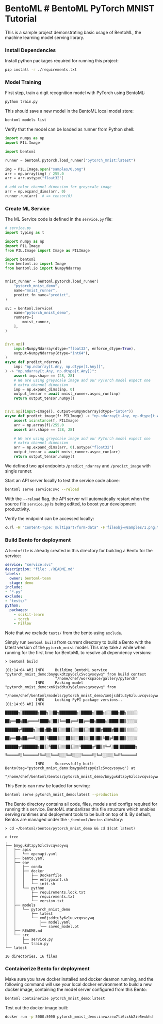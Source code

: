 # BentoML # BentoML PyTorch MNIST Tutorial

This is a sample project demonstrating basic usage of BentoML, the machine learning model serving library.

### Install Dependencies

Install python packages required for running this project:
```bash
pip install -r ./requirements.txt
```

### Model Training

First step, train a digit recognition model with PyTorch using BentoML:

```bash
python train.py
```

This should save a new model in the BentoML local model store:

```bash
bentoml models list
```

Verify that the model can be loaded as runner from Python shell:

```python
import numpy as np
import PIL.Image

import bentoml

runner = bentoml.pytorch.load_runner("pytorch_mnist:latest")

img = PIL.Image.open("samples/0.png")
arr = np.array(img) / 255.0
arr = arr.astype("float32")

# add color channel dimension for greyscale image
arr = np.expand_dims(arr, 0)
runner.run(arr)  # => tensor(0)
```

### Create ML Service

The ML Service code is defined in the `service.py` file:

```python
# service.py
import typing as t

import numpy as np
import PIL.Image
from PIL.Image import Image as PILImage

import bentoml
from bentoml.io import Image
from bentoml.io import NumpyNdarray


mnist_runner = bentoml.pytorch.load_runner(
    "pytorch_mnist_demo",
    name="mnist_runner",
    predict_fn_name="predict",
)

svc = bentoml.Service(
    name="pytorch_mnist_demo",
    runners=[
        mnist_runner,
    ],
)


@svc.api(
    input=NumpyNdarray(dtype="float32", enforce_dtype=True),
    output=NumpyNdarray(dtype="int64"),
)
async def predict_ndarray(
    inp: "np.ndarray[t.Any, np.dtype[t.Any]]",
) -> "np.ndarray[t.Any, np.dtype[t.Any]]":
    assert inp.shape == (28, 28)
    # We are using greyscale image and our PyTorch model expect one
    # extra channel dimension
    inp = np.expand_dims(inp, 0)
    output_tensor = await mnist_runner.async_run(inp)
    return output_tensor.numpy()


@svc.api(input=Image(), output=NumpyNdarray(dtype="int64"))
async def predict_image(f: PILImage) -> "np.ndarray[t.Any, np.dtype[t.Any]]":
    assert isinstance(f, PILImage)
    arr = np.array(f)/255.0
    assert arr.shape == (28, 28)

    # We are using greyscale image and our PyTorch model expect one
    # extra channel dimension
    arr = np.expand_dims(arr, 0).astype("float32")
    output_tensor = await mnist_runner.async_run(arr)
    return output_tensor.numpy()
```

We defined two api endpoints `/predict_ndarray` and `/predict_image` with single runner.

Start an API server locally to test the service code above:

```bash
bentoml serve service:svc --reload
```

With the `--reload` flag, the API server will automatically restart when the source
file `service.py` is being edited, to boost your development productivity.


Verify the endpoint can be accessed locally:
```bash
curl -H "Content-Type: multipart/form-data" -F'fileobj=@samples/1.png;type=image/png' http://127.0.0.1:5000/predict_image
```


### Build Bento for deployment

A `bentofile` is already created in this directory for building a
Bento for the service:

```yaml
service: "service:svc"
description: "file: ./README.md"
labels:
  owner: bentoml-team
  stage: demo
include:
- "*.py"
exclude:
- "tests/"
python:
  packages:
    - scikit-learn
    - torch
    - Pillow
```

Note that we exclude `tests/` from the bento using `exclude`.

Simply run `bentoml build` from current directory to build a Bento with the latest
version of the `pytorch_mnist` model. This may take a while when running for the first
time for BentoML to resolve all dependency versions:

```
> bentoml build

[01:14:04 AM] INFO     Building BentoML service "pytorch_mnist_demo:bmygukdtzpy6zlc5vcqvsoywq" from build context      
                       "/home/chef/workspace/gallery/pytorch"                                                         
              INFO     Packing model "pytorch_mnist_demo:xm6jsddtu3y6zluuvcqvsoywq" from                               
                       "/home/chef/bentoml/models/pytorch_mnist_demo/xm6jsddtu3y6zluuvcqvsoywq"                       
              INFO     Locking PyPI package versions..                                                                 
[01:14:05 AM] INFO                                                                                                     
                       ██████╗░███████╗███╗░░██╗████████╗░█████╗░███╗░░░███╗██╗░░░░░                                   
                       ██╔══██╗██╔════╝████╗░██║╚══██╔══╝██╔══██╗████╗░████║██║░░░░░                                   
                       ██████╦╝█████╗░░██╔██╗██║░░░██║░░░██║░░██║██╔████╔██║██║░░░░░                                   
                       ██╔══██╗██╔══╝░░██║╚████║░░░██║░░░██║░░██║██║╚██╔╝██║██║░░░░░                                   
                       ██████╦╝███████╗██║░╚███║░░░██║░░░╚█████╔╝██║░╚═╝░██║███████╗                                   
                       ╚═════╝░╚══════╝╚═╝░░╚══╝░░░╚═╝░░░░╚════╝░╚═╝░░░░░╚═╝╚══════╝                                   
                                                                                                                       
              INFO     Successfully built Bento(tag="pytorch_mnist_demo:bmygukdtzpy6zlc5vcqvsoywq") at                 
                       "/home/chef/bentoml/bentos/pytorch_mnist_demo/bmygukdtzpy6zlc5vcqvsoywq/"                      
```

This Bento can now be loaded for serving:

```bash
bentoml serve pytorch_mnist_demo:latest --production
```

The Bento directory contains all code, files, models and configs required for running this service.
BentoML standarlizes this file structure which enables serving runtimes and deployment tools to be
built on top of it. By default, Bentos are managed under the `~/bentoml/bentos` directory:

```
> cd ~/bentoml/bentos/pytorch_mnist_demo && cd $(cat latest)

> tree
.
├── bmygukdtzpy6zlc5vcqvsoywq
│   ├── apis
│   │   └── openapi.yaml
│   ├── bento.yaml
│   ├── env
│   │   ├── conda
│   │   ├── docker
│   │   │   ├── Dockerfile
│   │   │   ├── entrypoint.sh
│   │   │   └── init.sh
│   │   └── python
│   │       ├── requirements.lock.txt
│   │       ├── requirements.txt
│   │       └── version.txt
│   ├── models
│   │   └── pytorch_mnist_demo
│   │       ├── latest
│   │       └── xm6jsddtu3y6zluuvcqvsoywq
│   │           ├── model.yaml
│   │           └── saved_model.pt
│   ├── README.md
│   └── src
│       ├── service.py
│       └── train.py
└── latest

10 directories, 16 files
```


### Containerize Bento for deployment

Make sure you have docker installed and docker deamon running, and the following command
will use your local docker environment to build a new docker image, containing the model
server configured from this Bento:

```bash
bentoml containerize pytorch_mnist_demo:latest
```

Test out the docker image built:
```bash
docker run -p 5000:5000 pytorch_mnist_demo:invwzzsw7li6zckb2ie5eubhd
```
